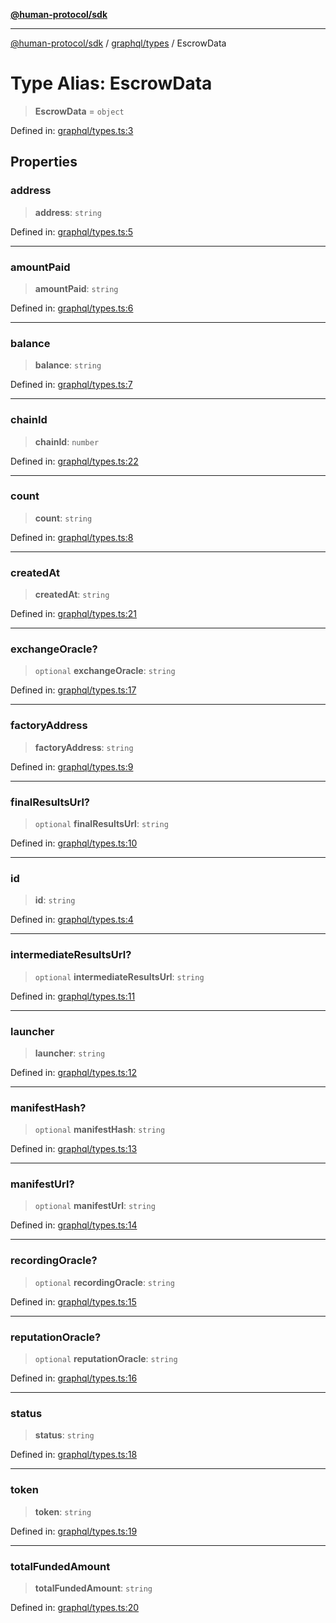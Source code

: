 [**@human-protocol/sdk**](../../../README.md)

***

[@human-protocol/sdk](../../../modules.md) / [graphql/types](../README.md) / EscrowData

# Type Alias: EscrowData

> **EscrowData** = `object`

Defined in: [graphql/types.ts:3](https://github.com/humanprotocol/human-protocol/blob/8c6afbe01e352b593635124b575731df11c509c7/packages/sdk/typescript/human-protocol-sdk/src/graphql/types.ts#L3)

## Properties

### address

> **address**: `string`

Defined in: [graphql/types.ts:5](https://github.com/humanprotocol/human-protocol/blob/8c6afbe01e352b593635124b575731df11c509c7/packages/sdk/typescript/human-protocol-sdk/src/graphql/types.ts#L5)

***

### amountPaid

> **amountPaid**: `string`

Defined in: [graphql/types.ts:6](https://github.com/humanprotocol/human-protocol/blob/8c6afbe01e352b593635124b575731df11c509c7/packages/sdk/typescript/human-protocol-sdk/src/graphql/types.ts#L6)

***

### balance

> **balance**: `string`

Defined in: [graphql/types.ts:7](https://github.com/humanprotocol/human-protocol/blob/8c6afbe01e352b593635124b575731df11c509c7/packages/sdk/typescript/human-protocol-sdk/src/graphql/types.ts#L7)

***

### chainId

> **chainId**: `number`

Defined in: [graphql/types.ts:22](https://github.com/humanprotocol/human-protocol/blob/8c6afbe01e352b593635124b575731df11c509c7/packages/sdk/typescript/human-protocol-sdk/src/graphql/types.ts#L22)

***

### count

> **count**: `string`

Defined in: [graphql/types.ts:8](https://github.com/humanprotocol/human-protocol/blob/8c6afbe01e352b593635124b575731df11c509c7/packages/sdk/typescript/human-protocol-sdk/src/graphql/types.ts#L8)

***

### createdAt

> **createdAt**: `string`

Defined in: [graphql/types.ts:21](https://github.com/humanprotocol/human-protocol/blob/8c6afbe01e352b593635124b575731df11c509c7/packages/sdk/typescript/human-protocol-sdk/src/graphql/types.ts#L21)

***

### exchangeOracle?

> `optional` **exchangeOracle**: `string`

Defined in: [graphql/types.ts:17](https://github.com/humanprotocol/human-protocol/blob/8c6afbe01e352b593635124b575731df11c509c7/packages/sdk/typescript/human-protocol-sdk/src/graphql/types.ts#L17)

***

### factoryAddress

> **factoryAddress**: `string`

Defined in: [graphql/types.ts:9](https://github.com/humanprotocol/human-protocol/blob/8c6afbe01e352b593635124b575731df11c509c7/packages/sdk/typescript/human-protocol-sdk/src/graphql/types.ts#L9)

***

### finalResultsUrl?

> `optional` **finalResultsUrl**: `string`

Defined in: [graphql/types.ts:10](https://github.com/humanprotocol/human-protocol/blob/8c6afbe01e352b593635124b575731df11c509c7/packages/sdk/typescript/human-protocol-sdk/src/graphql/types.ts#L10)

***

### id

> **id**: `string`

Defined in: [graphql/types.ts:4](https://github.com/humanprotocol/human-protocol/blob/8c6afbe01e352b593635124b575731df11c509c7/packages/sdk/typescript/human-protocol-sdk/src/graphql/types.ts#L4)

***

### intermediateResultsUrl?

> `optional` **intermediateResultsUrl**: `string`

Defined in: [graphql/types.ts:11](https://github.com/humanprotocol/human-protocol/blob/8c6afbe01e352b593635124b575731df11c509c7/packages/sdk/typescript/human-protocol-sdk/src/graphql/types.ts#L11)

***

### launcher

> **launcher**: `string`

Defined in: [graphql/types.ts:12](https://github.com/humanprotocol/human-protocol/blob/8c6afbe01e352b593635124b575731df11c509c7/packages/sdk/typescript/human-protocol-sdk/src/graphql/types.ts#L12)

***

### manifestHash?

> `optional` **manifestHash**: `string`

Defined in: [graphql/types.ts:13](https://github.com/humanprotocol/human-protocol/blob/8c6afbe01e352b593635124b575731df11c509c7/packages/sdk/typescript/human-protocol-sdk/src/graphql/types.ts#L13)

***

### manifestUrl?

> `optional` **manifestUrl**: `string`

Defined in: [graphql/types.ts:14](https://github.com/humanprotocol/human-protocol/blob/8c6afbe01e352b593635124b575731df11c509c7/packages/sdk/typescript/human-protocol-sdk/src/graphql/types.ts#L14)

***

### recordingOracle?

> `optional` **recordingOracle**: `string`

Defined in: [graphql/types.ts:15](https://github.com/humanprotocol/human-protocol/blob/8c6afbe01e352b593635124b575731df11c509c7/packages/sdk/typescript/human-protocol-sdk/src/graphql/types.ts#L15)

***

### reputationOracle?

> `optional` **reputationOracle**: `string`

Defined in: [graphql/types.ts:16](https://github.com/humanprotocol/human-protocol/blob/8c6afbe01e352b593635124b575731df11c509c7/packages/sdk/typescript/human-protocol-sdk/src/graphql/types.ts#L16)

***

### status

> **status**: `string`

Defined in: [graphql/types.ts:18](https://github.com/humanprotocol/human-protocol/blob/8c6afbe01e352b593635124b575731df11c509c7/packages/sdk/typescript/human-protocol-sdk/src/graphql/types.ts#L18)

***

### token

> **token**: `string`

Defined in: [graphql/types.ts:19](https://github.com/humanprotocol/human-protocol/blob/8c6afbe01e352b593635124b575731df11c509c7/packages/sdk/typescript/human-protocol-sdk/src/graphql/types.ts#L19)

***

### totalFundedAmount

> **totalFundedAmount**: `string`

Defined in: [graphql/types.ts:20](https://github.com/humanprotocol/human-protocol/blob/8c6afbe01e352b593635124b575731df11c509c7/packages/sdk/typescript/human-protocol-sdk/src/graphql/types.ts#L20)
